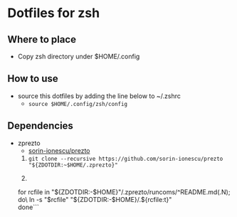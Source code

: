 # Dotfiles for zsh

## Where to place
- Copy zsh directory under $HOME/.config

## How to use
- source this dotfiles by adding the line below to ~/.zshrc
    - ```source $HOME/.config/zsh/config```<br/>

## Dependencies
- zprezto
    - [sorin-ionescu/prezto](https://github.com/sorin-ionescu/prezto)
    1. ```git clone --recursive https://github.com/sorin-ionescu/prezto "${ZDOTDIR:~$HOME/.zprezto}"```
    2. ```setopt EXTENDED_GLOB\
    for rcfile in "${ZDOTDIR:-$HOME}"/.zprezto/runcoms/^README.md(.N); do\
        ln -s "$rcfile" "${ZDOTDIR:-$HOME}/.${rcfile:t}"\
    done```

